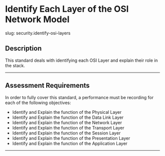 # Identify Each Layer of the OSI Network Model

slug: security.identify-osi-layers

## Description
This standard deals with identifying each OSI Layer and explain their role in the stack.

---
## Assessment Requirements
In order to fully cover this standard, a performance must be recording for each of the following objectives:

- Identify and Explain the function of the Physical Layer
- Identify and Explain the function of the Data Link Layer
- Identify and Explain the function of the Network Layer
- Identify and Explain the function of the Transport Layer
- Identify and Explain the function of the Session Layer
- Identify and Explain the function of the Presentation Layer
- Identify and Explain the function of the Application Layer

---
